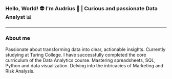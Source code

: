 ### Hello, World! :alien: I'm Audrius 👋 | Curious and passionate Data Analyst 📊 
---
### About me
Passionate about transforming data into clear, actionable insights.
Currently studying at Turing College. I have successfully completed the core curriculum of the Data Analytics course. Mastering spreadsheets, SQL, Python and data visualization.
Delving into the intricacies of Marketing and Risk Analysis.

<!--
**audriusvi/audriusvi** is a ✨ _special_ ✨ repository because its `README.md` (this file) appears on your GitHub profile.

Here are some ideas to get you started:

- 🔭 I’m currently working on ...
- 🌱 I’m currently learning ...
- 👯 I’m looking to collaborate on ...
- 🤔 I’m looking for help with ...
- 💬 Ask me about ...
- 📫 How to reach me: ...
- 😄 Pronouns: ...
- ⚡ Fun fact: ...
-->
